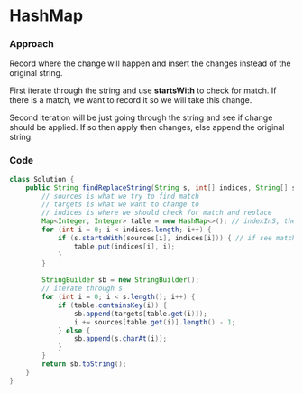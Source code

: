 # HashMap

### Approach

Record where the change will happen and insert the changes instead of the original string.

First iterate through the string and use **startsWith** to check for match. If there is a match, we want to record it so we will take this change.

Second iteration will be just going through the string and see if change should be applied. If so then apply then changes, else append the original string.

### Code

```java
class Solution {
    public String findReplaceString(String s, int[] indices, String[] sources, String[] targets) {
        // sources is what we try to find match
        // targets is what we want to change to
        // indices is where we should check for match and replace
        Map<Integer, Integer> table = new HashMap<>(); // indexInS, the i-th targets
        for (int i = 0; i < indices.length; i++) {
            if (s.startsWith(sources[i], indices[i])) { // if see match
                table.put(indices[i], i);
            }
        }
        
        StringBuilder sb = new StringBuilder();
        // iterate through s
        for (int i = 0; i < s.length(); i++) {
            if (table.containsKey(i)) {
                sb.append(targets[table.get(i)]);
                i += sources[table.get(i)].length() - 1;
            } else {
                sb.append(s.charAt(i));
            }
        }
        return sb.toString();
    }
}
```
